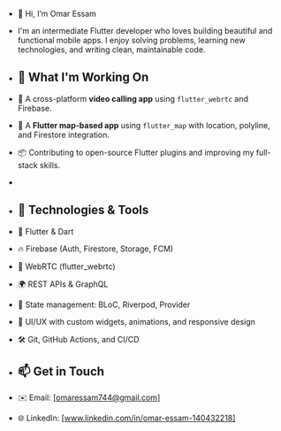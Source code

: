 - 👋 Hi, I’m Omar Essam
- I'm an intermediate Flutter developer who loves building beautiful and functional mobile apps. I enjoy solving problems, learning new technologies, and writing clean, maintainable code.
  
- ## 💼 What I'm Working On
- 📱 A cross-platform **video calling app** using `flutter_webrtc` and Firebase.
- 📍 A **Flutter map-based app** using `flutter_map` with location, polyline, and Firestore integration.
- 📦 Contributing to open-source Flutter plugins and improving my full-stack skills.
- 
- ## 🔧 Technologies & Tools
- 💙 Flutter & Dart  
- 🔥 Firebase (Auth, Firestore, Storage, FCM)  
- 🎥 WebRTC (flutter_webrtc)  
- 🌍 REST APIs & GraphQL  
- 🧠 State management: BLoC, Riverpod, Provider  
- 🎨 UI/UX with custom widgets, animations, and responsive design  
- 🛠 Git, GitHub Actions, and CI/CD
  
- ## 📫 Get in Touch

- ✉️ Email: [omaressam744@gmail.com]  
- 🌐 LinkedIn: [www.linkedin.com/in/omar-essam-140432218]  
 

<!---
Vortex200000/Vortex200000 is a ✨ special ✨ repository because its `README.md` (this file) appears on your GitHub profile.
You can click the Preview link to take a look at your changes.
--->
